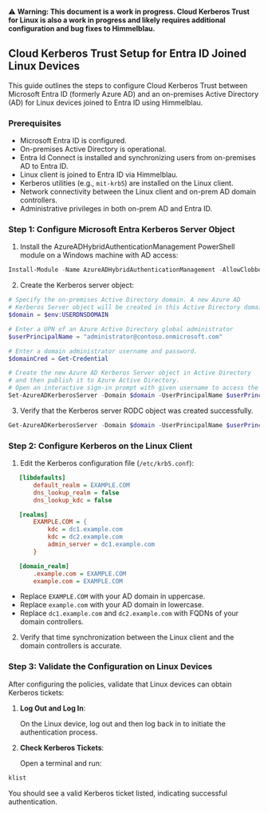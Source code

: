 ⚠️ **Warning: This document is a work in progress. Cloud Kerberos Trust for Linux is also a work in progress and likely requires additional configuration and bug fixes to Himmelblau.**

## Cloud Kerberos Trust Setup for Entra ID Joined Linux Devices

This guide outlines the steps to configure Cloud Kerberos Trust between Microsoft Entra ID (formerly Azure AD) and an on-premises Active Directory (AD) for Linux devices joined to Entra ID using Himmelblau.

### Prerequisites

- Microsoft Entra ID is configured.
- On-premises Active Directory is operational.
- Entra Id Connect is installed and synchronizing users from on-premises AD to Entra ID.
- Linux client is joined to Entra ID via Himmelblau.
- Kerberos utilities (e.g., `mit-krb5`) are installed on the Linux client.
- Network connectivity between the Linux client and on-prem AD domain controllers.
- Administrative privileges in both on-prem AD and Entra ID.

### Step 1: Configure Microsoft Entra Kerberos Server Object

1. Install the AzureADHybridAuthenticationManagement PowerShell module on a Windows machine with AD access:

```powershell
Install-Module -Name AzureADHybridAuthenticationManagement -AllowClobber
```

2. Create the Kerberos server object:

```powershell
# Specify the on-premises Active Directory domain. A new Azure AD
# Kerberos Server object will be created in this Active Directory domain.
$domain = $env:USERDNSDOMAIN

# Enter a UPN of an Azure Active Directory global administrator
$userPrincipalName = "administrator@contoso.onmicrosoft.com"

# Enter a domain administrator username and password.
$domainCred = Get-Credential

# Create the new Azure AD Kerberos Server object in Active Directory
# and then publish it to Azure Active Directory.
# Open an interactive sign-in prompt with given username to access the Azure AD.
Set-AzureADKerberosServer -Domain $domain -UserPrincipalName $userPrincipalName -DomainCredential $domainCred
```

3. Verify that the Kerberos server RODC object was created successfully.

```powershell
Get-AzureADKerberosServer -Domain $domain -UserPrincipalName $userPrincipalName
```

### Step 2: Configure Kerberos on the Linux Client

1. Edit the Kerberos configuration file (`/etc/krb5.conf`):

```ini
   [libdefaults]
       default_realm = EXAMPLE.COM
       dns_lookup_realm = false
       dns_lookup_kdc = false

   [realms]
       EXAMPLE.COM = {
           kdc = dc1.example.com
           kdc = dc2.example.com
           admin_server = dc1.example.com
       }

   [domain_realm]
       .example.com = EXAMPLE.COM
       example.com = EXAMPLE.COM
```

   - Replace `EXAMPLE.COM` with your AD domain in uppercase.
   - Replace `example.com` with your AD domain in lowercase.
   - Replace `dc1.example.com` and `dc2.example.com` with FQDNs of your domain controllers.

2. Verify that time synchronization between the Linux client and the domain controllers is accurate.

### Step 3: Validate the Configuration on Linux Devices

After configuring the policies, validate that Linux devices can obtain Kerberos tickets:

1. **Log Out and Log In**:

   On the Linux device, log out and then log back in to initiate the authentication process.

2. **Check Kerberos Tickets**:

   Open a terminal and run:

```bash
klist
```


   You should see a valid Kerberos ticket listed, indicating successful authentication.

